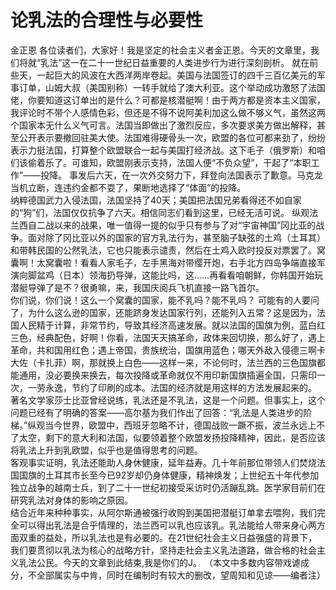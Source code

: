 # 论乳法的合理性与必要性
金正恩
各位读者们，大家好！我是坚定的社会主义者金正恩。今天的文章里，我们将就“乳法”这一在二十一世纪日益重要的人类进步行为进行深刻剖析。
就在前些天，一起巨大的风波在大西洋两岸卷起。美国与法国签订的四千三百亿美元的军事订单，山姆大叔（美国别称）一转手就给了澳大利亚。这个举动成功激怒了法国佬，你要知道这订单出的是什么？可都是核潜艇啊！由于两方都是资本主义国家，我评论时不带个人感情色彩，但还是不得不说阿美利加这么做不够义气，虽然这两个国家本无什么义气可言。法国当即做出了激烈反应，多次要求美方做出解释，甚至公开表示要撤回驻美大使。法国难得硬骨头一次，欧盟的各位可都来劲了，纷纷表示力挺法国，打算整个欧盟联合一起与美国打经济战。这下毛子（俄罗斯）和咱们该偷着乐了。可谁知，欧盟刚表示支持，法国人便“不负众望”，干起了“本职工作”——投降。 
事发后六天，在一次外交努力下，拜登向法国表示了歉意。马克龙当机立断，连违约金都不耍了，果断地选择了“体面”的投降。   
纳粹德国武力入侵法国，法国坚持了40天；美国把法国兄弟看得还不如自家的“狗”们，法国仅仅抗争了六天。相信同志们看到这里，已经无活可说。
纵观法兰西自二战以来的战果，唯一值得一提的似乎只有参与了对“宇宙神国”冈比亚的战争。面对除了冈比亚以外的国家的官方乳法行为，甚至脑子缺弦的土鸡（土耳其）和带韩民国的公然乳法，它也只能表示谴责，然后在土鸡入欧时投反对票罢了。窝囊啊！太窝囊啦！看看人家毛子，左手黑海对带缨开炮，右手北方四岛争端直接军演向脚盆鸡（日本）领海扔导弹，这能比吗，这……再看看咱朝鲜，你韩国开始玩潜艇导弹了是不？很勇嘛，来，我国庆阅兵飞机直接一路飞首尔。   
你们说，你们说！这么一个窝囊的国家，能不乳吗？能不乳吗？
可能有的人要问了，为什么这么逊的国家，还能跻身发达国家行列，还能列入五常？这是因为，法国人民精于计算，非常节约，导致其经济高速发展。就以法国的国旗为例，蓝白红三色，经典配色，好啊！你看，法国天天搞革命，政体来回切换，那么好了，遇上革命，共和国用红色；遇上帝国，贵族统治，国旗用蓝色；哪天外敌入侵德三啊卡大佐（卡扎菲）啊，那就换上白色——这样一来，不论何时，法兰西的三色国旗都能通用，没必要换来换去，每次投降或革命就仅不用印新国旗插遍全国，只需印一次，一劳永逸，节约了印刷的成本。法国的经济就是用这样的方法发展起来的。
著名文学家莎士比亚曾经说练，乳法还是不乳法，这是一个问题。但事实上，这个问题已经有了明确的答案——高尔基为我们作出了回答：“乳法是人类进步的阶梯。”纵观当今世界，欧盟中，西班牙忽略不计，德国战败一蹶不振，波兰永远上不了太空，剩下的意大利和法国，似要领着整个欧盟发扬投降精神，因此，是否应该将乳法上升到乳欧盟，似乎也是值得思考的问题。    
客观事实证明，乳法还能助人身休健康，延年益寿。几十年前那位带领人们焚烧法国国旗的土耳其市长至今已92岁却仍身体健康，精神焕发；上世纪五十年代参加独立战争的越南士兵，到了二十一世纪初接受采访时仍活蹦乱跳。医学家目前们在研究乳法对身体的影响之原因。    
结合近年来种种事实，从阿尔斯通被强行收购到美国把潜艇订单拿去喂狗，我们完全可以得出乳法是合乎情理的，法兰西可以乳也应该乳。乳法能给人带来身心两方面双重的益处，所以乳法也是有必要的。在21世纪社会主义日益强盛的背景下，我们要贯彻以乳法为核心的战略方针，坚持走社会主义乳法道路，做合格的社会主义乳法公民。今天的文章到此结束,我是你们的J。
（本文中多数内容带戏谑成分，不全部属实与中肯，同时在编制时有较大的删改，望周知和见谅——编者注） 